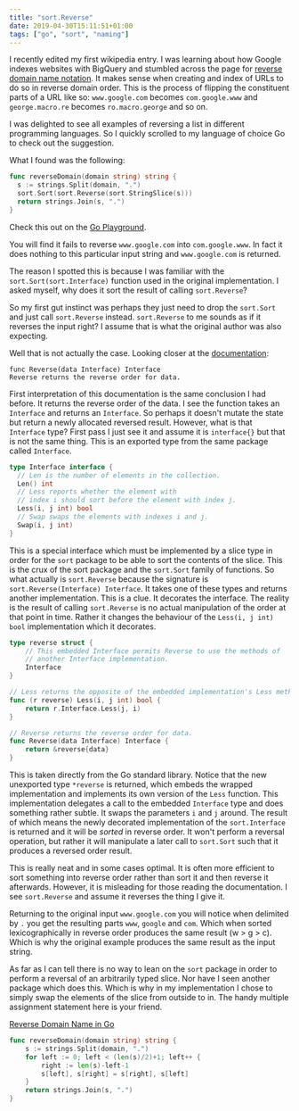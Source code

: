 ```yaml
---
title: "sort.Reverse"
date: 2019-04-30T15:11:51+01:00
tags: ["go", "sort", "naming"]
---
```


I recently edited my first wikipedia entry. I was learning about how Google indexes websites with BigQuery and stumbled across the page for [reverse domain name notation](https://en.wikipedia.org/w/index.php?title=Reverse_domain_name_notation&action=submit). It makes sense when creating and index of URLs to do so in reverse domain order. This is the process of flipping the constituent parts of a URL like so: `www.google.com` becomes `com.google.www` and `george.macro.re` becomes `ro.macro.george` and so on.

I was delighted to see all examples of reversing a list in different programming languages. So I quickly scrolled to my language of choice Go to check out the suggestion.

What I found was the following:

```go
func reverseDomain(domain string) string {
  s := strings.Split(domain, ".")
  sort.Sort(sort.Reverse(sort.StringSlice(s)))
  return strings.Join(s, ".")
}
```

Check this out on the [Go Playground](https://play.golang.org/p/sX_vNSXU-Yn).

You will find it fails to reverse `www.google.com` into `com.google.www`. In fact it does nothing to this particular input string and `www.google.com` is returned.

The reason I spotted this is because I was familiar with the `sort.Sort(sort.Interface)` function used in the original implementation. I asked myself, why does it sort the result of calling `sort.Reverse`?

So my first gut instinct was perhaps they just need to drop the `sort.Sort` and just call `sort.Reverse` instead. `sort.Reverse` to me sounds as if it reverses the input right? I assume that is what the original author was also expecting.

Well that is not actually the case. Looking closer at the [documentation](https://golang.org/pkg/sort/#Reverse):

```
func Reverse(data Interface) Interface
Reverse returns the reverse order for data.
```

First interpretation of this documentation is the same conclusion I had before. It returns the reverse order of the data.
I see the function takes an `Interface` and returns an `Interface`. So perhaps it doesn't mutate the state but return a newly allocated reversed result. However, what is that `Interface` type? First pass I just see it and assume it is `interface{}` but that is not the same thing. This is an exported type from the same package called `Interface`.

```go
type Interface interface {
  // Len is the number of elements in the collection.
  Len() int
  // Less reports whether the element with
  // index i should sort before the element with index j.
  Less(i, j int) bool
  // Swap swaps the elements with indexes i and j.
  Swap(i, j int)
}
```

This is a special interface which must be implemented by a slice type in order for the `sort` package to be able to sort the contents of the slice. This is the crux of the sort package and the `sort.Sort` family of functions.
So what actually is `sort.Reverse` because the signature is `sort.Reverse(Interface) Interface`. It takes one of these types and returns another implementation. This is a clue. It decorates the interface. The reality is the result of calling `sort.Reverse` is no actual manipulation of the order at that point in time. Rather it changes the behaviour of the `Less(i, j int) bool` implementation which it decorates.

```go
type reverse struct {
	// This embedded Interface permits Reverse to use the methods of
	// another Interface implementation.
	Interface
}

// Less returns the opposite of the embedded implementation's Less method.
func (r reverse) Less(i, j int) bool {
	return r.Interface.Less(j, i)
}

// Reverse returns the reverse order for data.
func Reverse(data Interface) Interface {
	return &reverse{data}
}
```

This is taken directly from the Go standard library. Notice that the new unexported type `*reverse` is returned, which embeds the wrapped implementation and implements its own version of the `Less` function. This implementation delegates a call to the embedded `Interface` type and does something rather subtle. It swaps the parameters `i` and `j` around. The result of which means the newly decorated implementation of the `sort.Interface` is returned and it will be _sorted_ in reverse order. It won't perform a reversal operation, but rather it will manipulate a later call to `sort.Sort` such that it produces a reversed order result.

This is really neat and in some cases optimal. It is often more efficient to sort something into reverse order rather than sort it and then reverse it afterwards. However, it is misleading for those reading the documentation. I see `sort.Reverse` and assume it reverses the thing I give it.

Returning to the original input `www.google.com` you will notice when delimited by `.` you get the resulting parts `www`, `google` and `com`. Which when sorted lexicographically in reverse order produces the same result (w > g > c). Which is why the original example produces the same result as the input string.

As far as I can tell there is no way to lean on the `sort` package in order to perform a reversal of an arbitrarily typed slice. Nor have I seen another package which does this. Which is why in my implementation I chose to simply swap the elements of the slice from outside to in. The handy multiple assignment statement here is your friend.

[Reverse Domain Name in Go](https://en.wikipedia.org/wiki/Reverse_domain_name_notation#Go)

```go
func reverseDomain(domain string) string {
	s := strings.Split(domain, ".")
	for left := 0; left < (len(s)/2)+1; left++ {
		right := len(s)-left-1
		s[left], s[right] = s[right], s[left]
	}
	return strings.Join(s, ".")
}
```
